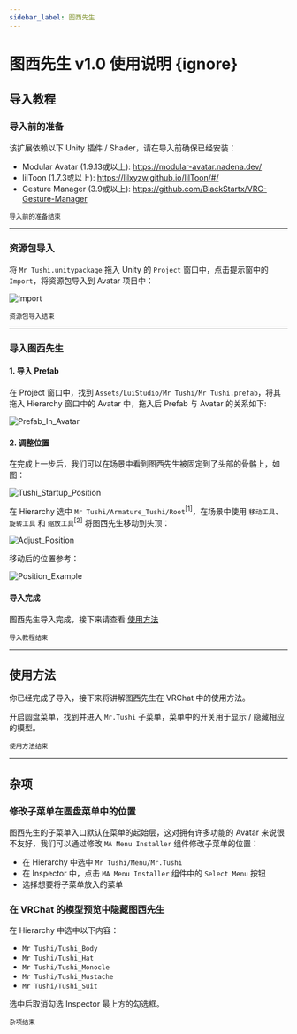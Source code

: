 ```yaml
---
sidebar_label: 图西先生
---
```


# 图西先生 v1.0 使用说明 {ignore}

## 导入教程

### 导入前的准备

该扩展依赖以下 Unity 插件 / Shader，请在导入前确保已经安装：

- Modular Avatar (1.9.13或以上): https://modular-avatar.nadena.dev/
- lilToon (1.7.3或以上): https://lilxyzw.github.io/lilToon/#/
- Gesture Manager (3.9或以上): https://github.com/BlackStartx/VRC-Gesture-Manager

<sub>导入前的准备结束</sub>

---

### 资源包导入

将 `Mr Tushi.unitypackage` 拖入 Unity 的 `Project` 窗口中，点击提示窗中的 `Import`，将资源包导入到 Avatar 项目中：

![Import](./Assets/Import.webp)

<sub>资源包导入结束</sub>

---

### 导入图西先生

#### 1. 导入 Prefab

在 Project 窗口中，找到 `Assets/LuiStudio/Mr Tushi/Mr Tushi.prefab`，将其拖入 Hierarchy 窗口中的 Avatar 中，拖入后 Prefab 与 Avatar 的关系如下:

![Prefab_In_Avatar](./Assets/Prefab_In_Avatar.webp)

#### 2. 调整位置

在完成上一步后，我们可以在场景中看到图西先生被固定到了头部的骨骼上，如图：

![Tushi_Startup_Position](./Assets/Tushi_Startup_Position.webp)

在 Hierarchy 选中 `Mr Tushi/Armature_Tushi/Root`<sup>[1]</sup>，在场景中使用 `移动工具`、`旋转工具` 和 `缩放工具`<sup>[2]</sup> 将图西先生移动到头顶：

![Adjust_Position](./Assets/Adjust_Position.webp)

移动后的位置参考：

![Position_Example](./Assets/Position_Example.webp)

#### 导入完成

图西先生导入完成，接下来请查看 [使用方法](#使用方法)

<sub>导入教程结束</sub>

---

## 使用方法

你已经完成了导入，接下来将讲解图西先生在 VRChat 中的使用方法。

开启圆盘菜单，找到并进入 `Mr.Tushi` 子菜单，菜单中的开关用于显示 / 隐藏相应的模型。

<sub>使用方法结束</sub>

---

## 杂项

### 修改子菜单在圆盘菜单中的位置

图西先生的子菜单入口默认在菜单的起始层，这对拥有许多功能的 Avatar 来说很不友好，我们可以通过修改 `MA Menu Installer` 组件修改子菜单的位置：

- 在 Hierarchy 中选中 `Mr Tushi/Menu/Mr.Tushi`
- 在 Inspector 中，点击 `MA Menu Installer` 组件中的 `Select Menu` 按钮
- 选择想要将子菜单放入的菜单

### 在 VRChat 的模型预览中隐藏图西先生

在 Hierarchy 中选中以下内容：

- `Mr Tushi/Tushi_Body`
- `Mr Tushi/Tushi_Hat`
- `Mr Tushi/Tushi_Monocle`
- `Mr Tushi/Tushi_Mustache`
- `Mr Tushi/Tushi_Suit`

选中后取消勾选 Inspector 最上方的勾选框。

<sub>杂项结束</sub>